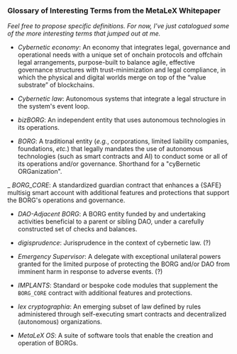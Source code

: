 ### Glossary of Interesting Terms from the MetaLeX Whitepaper

_Feel free to propose specific definitions. For now, I've just catalogued some of the more interesting terms that jumped out at me._

- _Cybernetic economy_: An economy that integrates legal, governance and operational needs with a unique set of onchain protocols and offchain legal arrangements, purpose-built to balance agile, effective governance structures with trust-minimization and legal compliance, in which the physical and digital worlds merge on top of the “value substrate” of blockchains.

- _Cybernetic law_: Autonomous systems that integrate a legal structure in the system's event loop.

- _bizBORG_: An independent entity that uses autonomous technologies in its operations.

- _BORG_: A traditional entity (_e.g._, corporations, limited liability companies, foundations, _etc._) that legally mandates the use of autonomous technologies (such as smart contracts and AI) to conduct some or all of its operations and/or governance. Shorthand for a "cyBernetic ORGanization".

_ _BORG_CORE_: A standardized guardian contract that enhances a {SAFE} multisig smart account with additional features and protections that support the BORG's operations and governance.

- _DAO-Adjacent BORG_: A BORG entity funded by and undertaking activities beneficial to a parent or sibling DAO, under a carefully constructed set of checks and balances.

- _digisprudence_: Jurisprudence in the context of cybernetic law. (?)

- _Emergency Supervisor_: A delegate with exceptional unilateral powers granted for the limited purpose of protecting the BORG and/or DAO from imminent harm in response to adverse events. (?)

- _IMPLANTS_: Standard or bespoke code modules that supplement the `BORG_CORE` contract with additional features and protections.

- _lex cryptographia_: An emerging subset of law defined by rules administered through self-executing smart contracts and decentralized (autonomous) organizations.

- _MetaLeX OS_: A suite of software tools that enable the creation and operation of BORGs.